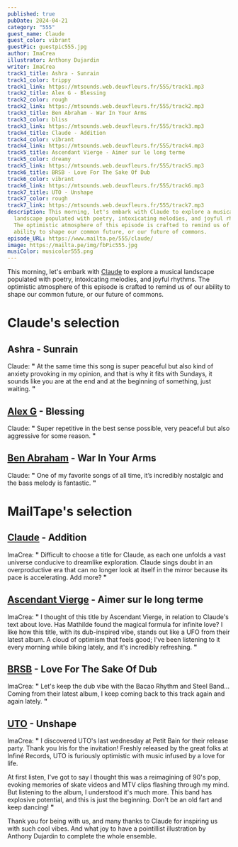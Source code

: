 ```yaml
---
published: true
pubDate: 2024-04-21
category: "555"
guest_name: Claude
guest_color: vibrant
guestPic: guestpic555.jpg
author: ImaCrea
illustrator: Anthony Dujardin
writer: ImaCrea
track1_title: Ashra - Sunrain
track1_color: trippy
track1_link: https://mtsounds.web.deuxfleurs.fr/555/track1.mp3
track2_title: Alex G - Blessing
track2_color: rough
track2_link: https://mtsounds.web.deuxfleurs.fr/555/track2.mp3
track3_title: Ben Abraham - War In Your Arms
track3_color: bliss
track3_link: https://mtsounds.web.deuxfleurs.fr/555/track3.mp3
track4_title: Claude - Addition
track4_color: vibrant
track4_link: https://mtsounds.web.deuxfleurs.fr/555/track4.mp3
track5_title: Ascendant Vierge - Aimer sur le long terme
track5_color: dreamy
track5_link: https://mtsounds.web.deuxfleurs.fr/555/track5.mp3
track6_title: BRSB - Love For The Sake Of Dub
track6_color: vibrant
track6_link: https://mtsounds.web.deuxfleurs.fr/555/track6.mp3
track7_title: UTO - Unshape
track7_color: rough
track7_link: https://mtsounds.web.deuxfleurs.fr/555/track7.mp3
description: This morning, let's embark with Claude to explore a musical
  landscape populated with poetry, intoxicating melodies, and joyful rhythms.
  The optimistic atmosphere of this episode is crafted to remind us of our
  ability to shape our common future, or our future of commons.
episode_URL: https://www.mailta.pe/555/claude/
image: https://mailta.pe/img/fbPic555.jpg
musiColor: musicolor555.png
---
```

This morning, let's embark with [Claude](https://claudecestclaude.bandcamp.com) to explore a musical landscape populated with poetry, intoxicating melodies, and joyful rhythms. The optimistic atmosphere of this episode is crafted to remind us of our ability to shape our common future, or our future of commons.

# Claude's selection

## Ashra - Sunrain

 Claude: **"** At the same time this song is super peaceful but also kind of anxiety provoking in my opinion, and that is why it fits with Sundays, it sounds like you are at the end and at the beginning of something, just waiting.  **"** 

## [Alex G](https://sandy.bandcamp.com/) - Blessing

 Claude: **"** Super repetitive in the best sense possible, very peaceful but also aggressive for some reason. **"** 

## [Ben Abraham](https://www.benabrahammusic.com/) - War In Your Arms

 Claude: **"** One of my favorite songs of all time, it’s incredibly nostalgic and the bass melody is fantastic. **"**

# MailTape's selection

## [Claude](https://claudecestclaude.bandcamp.com) - Addition

 ImaCrea: **"** Difficult to choose a title for Claude, as each one unfolds a vast universe conducive to dreamlike exploration. Claude sings doubt in an overproductive era that can no longer look at itself in the mirror because its pace is accelerating. Add more? **"** 

## [Ascendant Vierge](https://ascendantvierge.bandcamp.com/) - Aimer sur le long terme

 ImaCrea: **"** I thought of this title by Ascendant Vierge, in relation to Claude's text about love. Has Mathilde found the magical formula for infinite love? I like how this title, with its dub-inspired vibe, stands out like a UFO from their latest album. A cloud of optimism that feels good; I've been listening to it every morning while biking lately, and it's incredibly refreshing. **"** 

## [BRSB](https://bacaorhythmandsteelband.bandcamp.com/) - Love For The Sake Of Dub

 ImaCrea: **"** Let's keep the dub vibe with the Bacao Rhythm and Steel Band... Coming from their latest album, I keep coming back to this track again and again lately. **"** 

## [UTO](https://musicuto.bandcamp.com) - Unshape

 ImaCrea: **"** I discovered UTO's last wednesday at Petit Bain for their release party. Thank you Iris for the invitation! Freshly released by the great folks at Infiné Records, UTO is furiously optimistic with music infused by a love for life.

At first listen, I've got to say I thought this was a reimagining of 90's pop, evoking memories of skate videos and MTV clips flashing through my mind. But listening to the album, I understood it's much more. This band has explosive potential, and this is just the beginning. Don't be an old fart and keep dancing! **"** 

Thank you for being with us, and many thanks to Claude for inspiring us with such cool vibes. And what joy to have a pointillist illustration by Anthony Dujardin to complete the whole ensemble.
